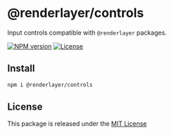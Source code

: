 # @renderlayer/controls

Input controls compatible with `@renderlayer` packages.

[![NPM version][npm-badge]][npm-url]
[![License][license-badge]][license-url]

## Install

```bash
npm i @renderlayer/controls
```

## License

This package is released under the [MIT License][license-url]

[npm-badge]: https://img.shields.io/npm/v/@renderlayer/controls
[npm-url]: https://www.npmjs.com/package/@renderlayer/controls
[license-badge]: https://img.shields.io/npm/l/renderlayer.svg?cacheSeconds=2592000
[license-url]: https://github.com/epreston/renderlayer/blob/main/LICENSE
